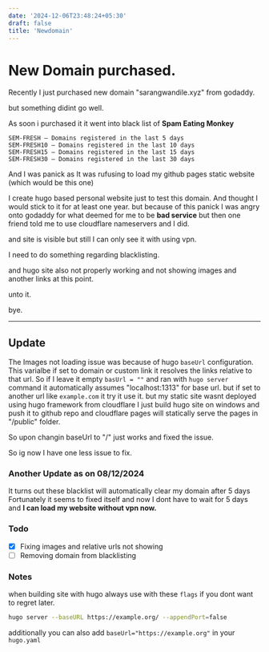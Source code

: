 ```yaml
---
date: '2024-12-06T23:48:24+05:30'
draft: false
title: 'Newdomain'
---
```


# New Domain purchased.

Recently I just purchased new domain "sarangwandile.xyz" from godaddy.

but something didint go well.

As soon i purchased it it went into black list of **Spam Eating Monkey**

```
SEM-FRESH — Domains registered in the last 5 days
SEM-FRESH10 — Domains registered in the last 10 days
SEM-FRESH15 — Domains registered in the last 15 days
SEM-FRESH30 — Domains registered in the last 30 days

```

And I was panick as It was rufusing to load my github pages static website (which would be this one)

I create hugo based personal website just to test this domain. And thought I would stick to it for at least one year.
but because of this panick I was angry onto godaddy for what deemed for me to be **bad service**
but then one friend told me to use cloudflare nameservers and I did.

and site is visible but still I can only see it with using vpn.

I need to do something regarding blacklisting.

and hugo site also not properly working and not showing images and another links at this point.

unto it.

bye.

***

## Update 
The Images not loading issue was because of hugo `baseUrl` configuration. 
This varialbe if set to domain or custom link it resolves the links relative to that url.
So if I leave it empty `basUrl = ""` and ran with `hugo server` command it automatically assumes "localhost:1313" for base url. but if set to another url like `example.com` it try it use it.
but my static site wasnt deployed using hugo framework from cloudflare I just build hugo site on windows and push it to github repo and cloudflare pages will statically serve the pages in "/public" folder.

So upon changin baseUrl to "/" just works and fixed the issue.
 
So ig now I have one less issue to fix.

### Another Update as on 08/12/2024
It turns out these blacklist will automatically clear my domain after 5 days
Fortunately it seems to fixed itself and now I dont have to wait for 5 days and **I can load my website without vpn now.**

### Todo
- [x] Fixing images and relative urls not showing
- [ ] Removing domain from blacklisting  

### Notes

when building site with hugo always use with these `flags` if you dont want to regret later.

```bash
hugo server --baseURL https://example.org/ --appendPort=false 
```

additionally you can also add `baseUrl="https://example.org"` in your `hugo.yaml`

